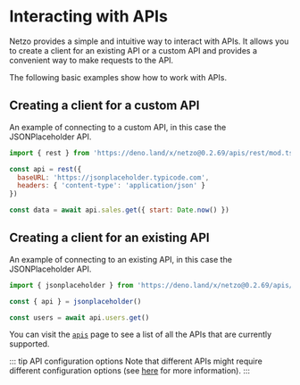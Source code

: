 # Interacting with APIs

Netzo provides a simple and intuitive way to interact with APIs. It allows you to create a client for an existing API or a custom API and provides a convenient way to make requests to the API.

The following basic examples show how to work with APIs.

## Creating a client for a custom API

An example of connecting to a custom API, in this case the JSONPlaceholder API.

```jsx
import { rest } from 'https://deno.land/x/netzo@0.2.69/apis/rest/mod.ts'

const api = rest({
  baseURL: 'https://jsonplaceholder.typicode.com',
  headers: { 'content-type': 'application/json' }
})

const data = await api.sales.get({ start: Date.now() })
```

## Creating a client for an existing API

An example of connecting to an existing API, in this case the JSONPlaceholder API.

```jsx
import { jsonplaceholder } from 'https://deno.land/x/netzo@0.2.69/apis/jsonplaceholder/mod.ts'

const { api } = jsonplaceholder()

const users = await api.users.get()
```

You can visit the [`apis`](/docs/netzo/apis) page to see a list of all the APIs that are currently supported.

::: tip API configuration options
Note that different APIs might require different configuration options (see [here](/docs/netzo/apis) for more information).
:::
